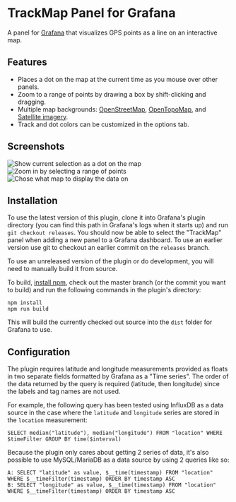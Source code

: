 TrackMap Panel for Grafana
==========================
A panel for [Grafana](https://grafana.com/) that visualizes GPS points as a line on an interactive map.

Features
--------
- Places a dot on the map at the current time as you mouse over other panels.
- Zoom to a range of points by drawing a box by shift-clicking and dragging.
- Multiple map backgrounds: [OpenStreetMap](https://www.openstreetmap.org/),
  [OpenTopoMap](https://opentopomap.org/), and [Satellite imagery](https://www.esri.com/).
- Track and dot colors can be customized in the options tab.

Screenshots
-----------
![Show current selection as a dot on the map](/public/plugins/pr0ps-trackmap-panel/img/topo-crosshair.jpg)
![Zoom in by selecting a range of points](/public/plugins/pr0ps-trackmap-panel/img/topo-boxselect.jpg)
![Chose what map to display the data on](/public/plugins/pr0ps-trackmap-panel/img/satellite-picker.jpg)

Installation
------------
To use the latest version of this plugin, clone it into Grafana's plugin directory (you can find
this path in Grafana's logs when it starts up) and run `git checkout releases`. You should now be
able to select the "TrackMap" panel when adding a new panel to a Grafana dashboard. To use an
earlier version use git to checkout an earlier commit on the `releases` branch.

To use an unreleased version of the plugin or do development, you will need to manually build it
from source.

To build, [install npm](https://www.npmjs.com/get-npm), check out the master branch (or the commit
you want to build) and run the following commands in the plugin's directory:
```
npm install
npm run build
```

This will build the currently checked out source into the `dist` folder for Grafana to use.


Configuration
-------------
The plugin requires latitude and longitude measurements provided as floats in two separate fields
formatted by Grafana as a "Time series". The order of the data returned by the query is required
(latitude, then longitude) since the labels and tag names are not used.

For example, the following query has been tested using InfluxDB as a data source in the case where
the `latitude` and `longitude` series are stored in the `location` measurement:
```
SELECT median("latitude"), median("longitude") FROM "location" WHERE $timeFilter GROUP BY time($interval)
```

Because the plugin only cares about getting 2 series of data, it's also possible to use
MySQL/MariaDB as a data source by using 2 queries like so:
```
A: SELECT "latitude" as value, $__time(timestamp) FROM "location" WHERE $__timeFilter(timestamp) ORDER BY timestamp ASC
B: SELECT "longitude" as value, $__time(timestamp) FROM "location" WHERE $__timeFilter(timestamp) ORDER BY timestamp ASC
```
